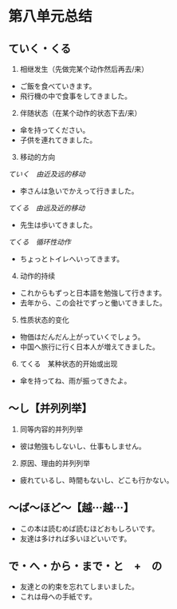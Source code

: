 # 第八单元总结

## ていく・くる

1. 相继发生（先做完某个动作然后再去/来）

- ご飯を食べていきます。
- 飛行機の中で食事をしてきました。

2. 伴随状态（在某个动作的状态下去/来）

- 傘を持ってください。
- 子供を連れてきました。

3. 移动的方向

_ていく　由近及远的移动_

- 李さんは急いでかえって行きました。

_てくる　由远及近的移动_

- 先生は歩いてきました。

_てくる　循环性动作_

- ちょっとトイレへいってきます。

4. 动作的持续

- これからもずっと日本語を勉強して行きます。
- 去年から、この会社でずっと働いてきました。

5. 性质状态的变化

- 物価はだんだん上がっていくでしょう。
- 中国へ旅行に行く日本人が増えてきました。

6. てくる　某种状态的开始或出现

- 傘を持ってね、雨が振ってきたよ。

## ～し【并列列举】

1. 同等内容的并列列举

- 彼は勉強もしないし、仕事もしません。

2. 原因、理由的并列列举

- 疲れているし、時間もないし、どこも行かない。

## ～ば～ほど～【越···越···】

- この本は読むめば読むほどおもしろいです。
- 友達は多ければ多いほどいいです。

## で・へ・から・まで・と　+　の

- 友達との約束を忘れてしまいました。
- これは母への手紙です。
